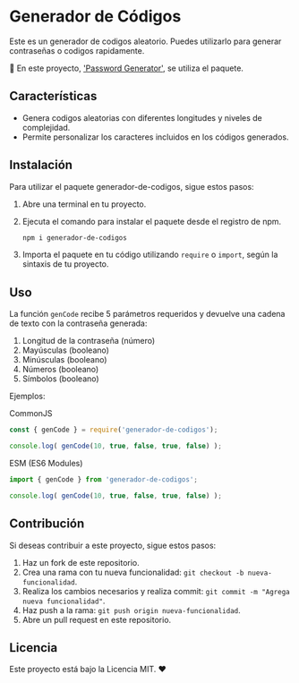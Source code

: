 # Generador de Códigos

Este es un generador de codigos aleatorio. Puedes utilizarlo para generar contraseñas o codigos rapidamente.

🔑 En este proyecto, ['Password Generator'](https://leo-spj.github.io/Password-generator-app/), se utiliza el paquete.

## Características

- Genera codigos aleatorias con diferentes longitudes y niveles de complejidad.
- Permite personalizar los caracteres incluidos en los códigos generados.

## Instalación

Para utilizar el paquete generador-de-codigos, sigue estos pasos:

1. Abre una terminal en tu proyecto.
2. Ejecuta el comando para instalar el paquete desde el registro de npm.

    ``` bash
    npm i generador-de-codigos
    ```


3. Importa el paquete en tu código utilizando `require` o `import`, según la sintaxis de tu proyecto.


## Uso

La función `genCode` recibe 5 parámetros requeridos y devuelve una cadena de texto con la contraseña generada:

1. Longitud de la contraseña (número)
2. Mayúsculas (booleano)
3. Minúsculas (booleano)
4. Números (booleano)
5. Símbolos (booleano)

Ejemplos:

CommonJS

``` javascript
const { genCode } = require('generador-de-codigos');

console.log( genCode(10, true, false, true, false) );
```

ESM  (ES6 Modules)

``` javascript
import { genCode } from 'generador-de-codigos';

console.log( genCode(10, true, false, true, false) );
```



## Contribución

Si deseas contribuir a este proyecto, sigue estos pasos:

1. Haz un fork de este repositorio.
2. Crea una rama con tu nueva funcionalidad: `git checkout -b nueva-funcionalidad`.
3. Realiza los cambios necesarios y realiza commit: `git commit -m "Agrega nueva funcionalidad"`.
4. Haz push a la rama: `git push origin nueva-funcionalidad`.
5. Abre un pull request en este repositorio.

## Licencia

Este proyecto está bajo la Licencia MIT. ❤️
